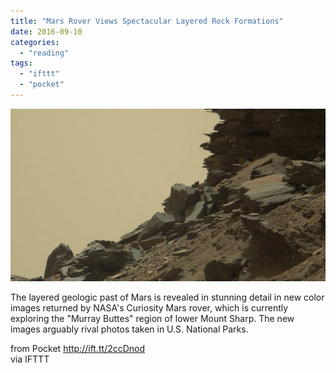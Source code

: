 ```yaml
---
title: "Mars Rover Views Spectacular Layered Rock Formations"
date: 2016-09-10
categories: 
  - "reading"
tags: 
  - "ifttt"
  - "pocket"
---
```


![](images/2cqnVZ1)  
  
The layered geologic past of Mars is revealed in stunning detail in new color images returned by NASA's Curiosity Mars rover, which is currently exploring the "Murray Buttes" region of lower Mount Sharp. The new images arguably rival photos taken in U.S. National Parks.  
  
from Pocket http://ift.tt/2ccDnod  
via IFTTT
